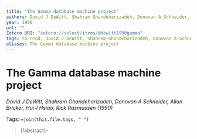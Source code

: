 ```yaml
---
title: "The Gamma database machine project"
authors: David J DeWitt, Shahram Ghandeharizadeh, Donovan A Schneider, Allan Bricker, Hui-I Hsiao, Rick Rasmussen
year: 1990
url: ""
Zotero URI: "zotero://select/items/@dewitt1990gamma"
tags: to-read, David J-DeWitt, Shahram-Ghandeharizadeh, Donovan A-Schneider, Allan-Bricker, Hui-I-Hsiao, Rick-Rasmussen
aliases: The Gamma database machine project
---
```


# The Gamma database machine project  
_David J DeWitt, Shahram Ghandeharizadeh, Donovan A Schneider, Allan Bricker, Hui-I Hsiao, Rick Rasmussen (1990)_

Tags: `=join(this.file.tags, " ")`

> [!abstract]-
> 


